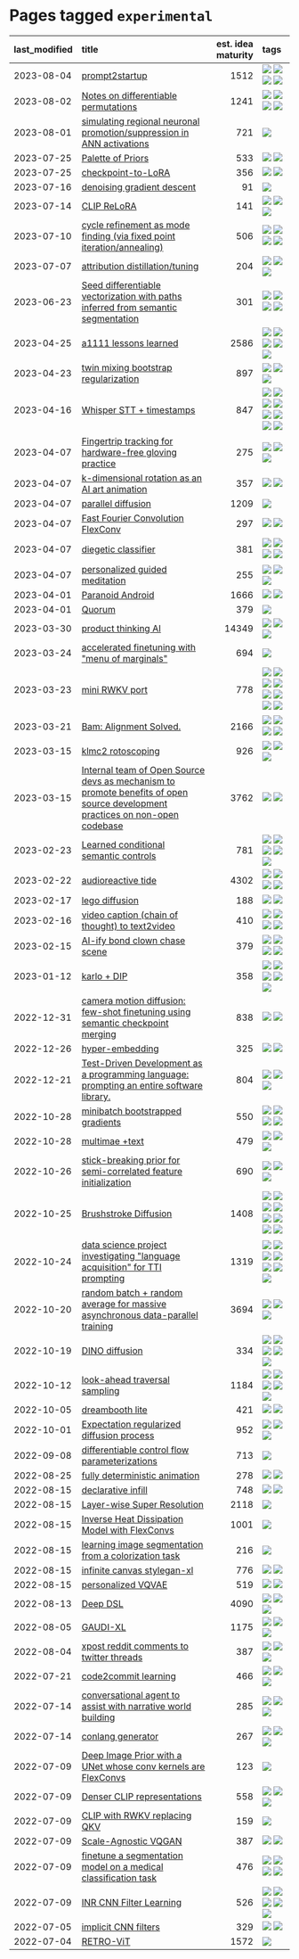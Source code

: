 # Pages tagged `experimental`

|last_modified|title|est. idea maturity|tags
|:---|:---|---:|:---|
|2023-08-04|[prompt2startup](../prompt2startup.md)|1512|[![](https://img.shields.io/badge/tag-animation-b25b5)](../tags/animation.md) [![](https://img.shields.io/badge/tag-experimental-12eec5)](../tags/experimental.md) [![](https://img.shields.io/badge/tag-prompting-ea1833)](../tags/prompting.md) [![](https://img.shields.io/badge/tag-tooling-82d6e)](../tags/tooling.md)|
|2023-08-02|[Notes on differentiable permutations](../differentiable_permutations.md)|1241|[![](https://img.shields.io/badge/tag-differentiable_permutation-cdef47)](../tags/differentiable_permutation.md) [![](https://img.shields.io/badge/tag-experimental-12eec5)](../tags/experimental.md) [![](https://img.shields.io/badge/tag-interpretability-99b5f2)](../tags/interpretability.md) [![](https://img.shields.io/badge/tag-regularization-d46ff4)](../tags/regularization.md)|
|2023-08-01|[simulating regional neuronal promotion/suppression in ANN activations](../dnn_with_promoter_suppression_dynamics.md)|721|[![](https://img.shields.io/badge/tag-experimental-12eec5)](../tags/experimental.md)|
|2023-07-25|[Palette of Priors](../palette_of_priors.md)|533|[![](https://img.shields.io/badge/tag-experimental-12eec5)](../tags/experimental.md) [![](https://img.shields.io/badge/tag-lora-abf295)](../tags/lora.md)|
|2023-07-25|[checkpoint-to-LoRA](../checkpoint2LoRA.md)|356|[![](https://img.shields.io/badge/tag-experimental-12eec5)](../tags/experimental.md) [![](https://img.shields.io/badge/tag-tooling-82d6e)](../tags/tooling.md)|
|2023-07-16|[denoising gradient descent](../sgd_as_descent.md)|91|[![](https://img.shields.io/badge/tag-experimental-12eec5)](../tags/experimental.md)|
|2023-07-14|[CLIP ReLoRA](../clip_relora.md)|141|[![](https://img.shields.io/badge/tag-experimental-12eec5)](../tags/experimental.md) [![](https://img.shields.io/badge/tag-open_source-e33481)](../tags/open_source.md) [![](https://img.shields.io/badge/tag-publication-12f6d5)](../tags/publication.md)|
|2023-07-10|[cycle refinement as mode finding (via fixed point iteration/annealing)](../cycle_refinement_as_modefinding.md)|506|[![](https://img.shields.io/badge/tag-experimental-12eec5)](../tags/experimental.md) [![](https://img.shields.io/badge/tag-publication-12f6d5)](../tags/publication.md) [![](https://img.shields.io/badge/tag-text2image-d9f12f)](../tags/text2image.md) [![](https://img.shields.io/badge/tag-text2video-fe76cf)](../tags/text2video.md)|
|2023-07-07|[attribution distillation/tuning](../attribution_tuning.md)|204|[![](https://img.shields.io/badge/tag-experimental-12eec5)](../tags/experimental.md) [![](https://img.shields.io/badge/tag-model_compression-c92725)](../tags/model_compression.md) [![](https://img.shields.io/badge/tag-publication-12f6d5)](../tags/publication.md)|
|2023-06-23|[Seed differentiable vectorization with paths inferred from semantic segmentation](../vectorize_anything.md)|301|[![](https://img.shields.io/badge/tag-experimental-12eec5)](../tags/experimental.md) [![](https://img.shields.io/badge/tag-segmentation-d548d8)](../tags/segmentation.md) [![](https://img.shields.io/badge/tag-svg-98b52b)](../tags/svg.md) [![](https://img.shields.io/badge/tag-tooling-82d6e)](../tags/tooling.md)|
|2023-04-25|[a1111 lessons learned](../a1111_lessons_learned.md)|2586|[![](https://img.shields.io/badge/tag-experimental-12eec5)](../tags/experimental.md) [![](https://img.shields.io/badge/tag-open_source-e33481)](../tags/open_source.md) [![](https://img.shields.io/badge/tag-stability-1614f8)](../tags/stability.md) [![](https://img.shields.io/badge/tag-tooling-82d6e)](../tags/tooling.md) [![](https://img.shields.io/badge/tag-ux-b59164)](../tags/ux.md)|
|2023-04-23|[twin mixing bootstrap regularization](../twin_mixing_dropout.md)|897|[![](https://img.shields.io/badge/tag-experimental-12eec5)](../tags/experimental.md) [![](https://img.shields.io/badge/tag-optimization-cc5ed7)](../tags/optimization.md) [![](https://img.shields.io/badge/tag-scaling-dd597e)](../tags/scaling.md)|
|2023-04-16|[Whisper STT + timestamps](../whisper-stt-plus-timestamps.md)|847|[![](https://img.shields.io/badge/tag-colab-752fd7)](../tags/colab.md) [![](https://img.shields.io/badge/tag-dataset-4db4d2)](../tags/dataset.md) [![](https://img.shields.io/badge/tag-experimental-12eec5)](../tags/experimental.md) [![](https://img.shields.io/badge/tag-meta-e9b626)](../tags/meta.md) [![](https://img.shields.io/badge/tag-prompting-ea1833)](../tags/prompting.md) [![](https://img.shields.io/badge/tag-publicgood-9c3a4a)](../tags/publicgood.md) [![](https://img.shields.io/badge/tag-stability-1614f8)](../tags/stability.md) [![](https://img.shields.io/badge/tag-tooling-82d6e)](../tags/tooling.md)|
|2023-04-07|[Fingertrip tracking for hardware-free gloving practice](../fingertrip_tracking_for_hardware_free_gloveing_practice.md)|275|[![](https://img.shields.io/badge/tag-experimental-12eec5)](../tags/experimental.md) [![](https://img.shields.io/badge/tag-tooling-82d6e)](../tags/tooling.md) [![](https://img.shields.io/badge/tag-wip-48fb29)](../tags/wip.md)|
|2023-04-07|[k-dimensional rotation as an AI art animation](../kd_rotation_as_ai_art_animation.md)|357|[![](https://img.shields.io/badge/tag-animation-b25b5)](../tags/animation.md) [![](https://img.shields.io/badge/tag-experimental-12eec5)](../tags/experimental.md)|
|2023-04-07|[parallel diffusion](../parallel-diffusion.md)|1209|[![](https://img.shields.io/badge/tag-experimental-12eec5)](../tags/experimental.md)|
|2023-04-07|[Fast Fourier Convolution FlexConv](../FFC-Flexconv.md)|297|[![](https://img.shields.io/badge/tag-experimental-12eec5)](../tags/experimental.md) [![](https://img.shields.io/badge/tag-tooling-82d6e)](../tags/tooling.md)|
|2023-04-07|[diegetic classifier](../diegetic-classifier.md)|381|[![](https://img.shields.io/badge/tag-audio-96f12e)](../tags/audio.md) [![](https://img.shields.io/badge/tag-classification-5e378d)](../tags/classification.md) [![](https://img.shields.io/badge/tag-experimental-12eec5)](../tags/experimental.md) [![](https://img.shields.io/badge/tag-text2audio-394ee4)](../tags/text2audio.md)|
|2023-04-07|[personalized guided meditation](../personalized-guided-meditation.md)|255|[![](https://img.shields.io/badge/tag-dataset-4db4d2)](../tags/dataset.md) [![](https://img.shields.io/badge/tag-experimental-12eec5)](../tags/experimental.md) [![](https://img.shields.io/badge/tag-prompting-ea1833)](../tags/prompting.md)|
|2023-04-01|[Paranoid Android](../paranoid-android.md)|1666|[![](https://img.shields.io/badge/tag-alignment-35d420)](../tags/alignment.md) [![](https://img.shields.io/badge/tag-experimental-12eec5)](../tags/experimental.md)|
|2023-04-01|[Quorum](../quorum.md)|379|[![](https://img.shields.io/badge/tag-experimental-12eec5)](../tags/experimental.md)|
|2023-03-30|[product thinking AI](../product_thinking_ai.md)|14349|[![](https://img.shields.io/badge/tag-experimental-12eec5)](../tags/experimental.md) [![](https://img.shields.io/badge/tag-foundation-76bb24)](../tags/foundation.md) [![](https://img.shields.io/badge/tag-tooling-82d6e)](../tags/tooling.md)|
|2023-03-24|[accelerated finetuning with "menu of marginals"](../menu_of_marginals.md)|694|[![](https://img.shields.io/badge/tag-experimental-12eec5)](../tags/experimental.md)|
|2023-03-23|[mini RWKV port](../rust_rwkv.md)|778|[![](https://img.shields.io/badge/tag-RNN-7c795e)](../tags/RNN.md) [![](https://img.shields.io/badge/tag-completed-3f9741)](../tags/completed.md) [![](https://img.shields.io/badge/tag-experimental-12eec5)](../tags/experimental.md) [![](https://img.shields.io/badge/tag-ggml-95bed6)](../tags/ggml.md) [![](https://img.shields.io/badge/tag-mobilenet-1743a)](../tags/mobilenet.md) [![](https://img.shields.io/badge/tag-model_compression-c92725)](../tags/model_compression.md) [![](https://img.shields.io/badge/tag-tooling-82d6e)](../tags/tooling.md) [![](https://img.shields.io/badge/tag-wip-48fb29)](../tags/wip.md)|
|2023-03-21|[Bam: Alignment Solved.](../ezmode_alignment.md)|2166|[![](https://img.shields.io/badge/tag-alignment-35d420)](../tags/alignment.md) [![](https://img.shields.io/badge/tag-dataset-4db4d2)](../tags/dataset.md) [![](https://img.shields.io/badge/tag-experimental-12eec5)](../tags/experimental.md) [![](https://img.shields.io/badge/tag-meta-e9b626)](../tags/meta.md)|
|2023-03-15|[klmc2 rotoscoping](../klmc2_rotoscoping.md)|926|[![](https://img.shields.io/badge/tag-animation-b25b5)](../tags/animation.md) [![](https://img.shields.io/badge/tag-experimental-12eec5)](../tags/experimental.md) [![](https://img.shields.io/badge/tag-tooling-82d6e)](../tags/tooling.md)|
|2023-03-15|[Internal team of Open Source devs as mechanism to promote benefits of open source development practices on non-open codebase](../store_walker.md)|3762|[![](https://img.shields.io/badge/tag-experimental-12eec5)](../tags/experimental.md) [![](https://img.shields.io/badge/tag-stability-1614f8)](../tags/stability.md)|
|2023-02-23|[Learned conditional semantic controls](../learned-conditional-semantic-controls.md)|781|[![](https://img.shields.io/badge/tag-animation-b25b5)](../tags/animation.md) [![](https://img.shields.io/badge/tag-colab-752fd7)](../tags/colab.md) [![](https://img.shields.io/badge/tag-experimental-12eec5)](../tags/experimental.md) [![](https://img.shields.io/badge/tag-prompting-ea1833)](../tags/prompting.md) [![](https://img.shields.io/badge/tag-tooling-82d6e)](../tags/tooling.md)|
|2023-02-22|[audioreactive tide](../audioreactive_tide.md)|4302|[![](https://img.shields.io/badge/tag-animation-b25b5)](../tags/animation.md) [![](https://img.shields.io/badge/tag-completed-3f9741)](../tags/completed.md) [![](https://img.shields.io/badge/tag-experimental-12eec5)](../tags/experimental.md) [![](https://img.shields.io/badge/tag-publication-12f6d5)](../tags/publication.md)|
|2023-02-17|[lego diffusion](../lego-diffusion.md)|188|[![](https://img.shields.io/badge/tag-dataset-4db4d2)](../tags/dataset.md) [![](https://img.shields.io/badge/tag-experimental-12eec5)](../tags/experimental.md)|
|2023-02-16|[video caption (chain of thought) to text2video](../video_caption_transfer.md)|410|[![](https://img.shields.io/badge/tag-animation-b25b5)](../tags/animation.md) [![](https://img.shields.io/badge/tag-experimental-12eec5)](../tags/experimental.md) [![](https://img.shields.io/badge/tag-prompting-ea1833)](../tags/prompting.md) [![](https://img.shields.io/badge/tag-tooling-82d6e)](../tags/tooling.md)|
|2023-02-15|[AI-ify bond clown chase scene](../bond_clown_chase_scene.md)|379|[![](https://img.shields.io/badge/tag-animation-b25b5)](../tags/animation.md) [![](https://img.shields.io/badge/tag-experimental-12eec5)](../tags/experimental.md) [![](https://img.shields.io/badge/tag-foundation-76bb24)](../tags/foundation.md) [![](https://img.shields.io/badge/tag-wip-48fb29)](../tags/wip.md)|
|2023-01-12|[karlo + DIP](../karlo-dip.md)|358|[![](https://img.shields.io/badge/tag-deepimageprior-d5ffe)](../tags/deepimageprior.md) [![](https://img.shields.io/badge/tag-experimental-12eec5)](../tags/experimental.md) [![](https://img.shields.io/badge/tag-image_generation-a68128)](../tags/image_generation.md) [![](https://img.shields.io/badge/tag-prior-b4243e)](../tags/prior.md) [![](https://img.shields.io/badge/tag-wip-48fb29)](../tags/wip.md)|
|2022-12-31|[camera motion diffusion: few-shot finetuning using semantic checkpoint merging](../residual_checkpoint_finetune_for_motion_transfer.md)|838|[![](https://img.shields.io/badge/tag-animation-b25b5)](../tags/animation.md) [![](https://img.shields.io/badge/tag-experimental-12eec5)](../tags/experimental.md)|
|2022-12-26|[hyper-embedding](../hyperembedding.md)|325|[![](https://img.shields.io/badge/tag-experimental-12eec5)](../tags/experimental.md) [![](https://img.shields.io/badge/tag-wip-48fb29)](../tags/wip.md)|
|2022-12-21|[Test-Driven Development as a programming language: prompting an entire software library.](../tdd_is_2_op.md)|804|[![](https://img.shields.io/badge/tag-experimental-12eec5)](../tags/experimental.md) [![](https://img.shields.io/badge/tag-prompting-ea1833)](../tags/prompting.md) [![](https://img.shields.io/badge/tag-tooling-82d6e)](../tags/tooling.md)|
|2022-10-28|[minibatch bootstrapped gradients](../minibatch-bootstrapped-gradients.md)|550|[![](https://img.shields.io/badge/tag-experimental-12eec5)](../tags/experimental.md) [![](https://img.shields.io/badge/tag-optimization-cc5ed7)](../tags/optimization.md) [![](https://img.shields.io/badge/tag-training-83cbca)](../tags/training.md) [![](https://img.shields.io/badge/tag-wip-48fb29)](../tags/wip.md)|
|2022-10-28|[multimae +text](../multimae_w_text.md)|479|[![](https://img.shields.io/badge/tag-experimental-12eec5)](../tags/experimental.md) [![](https://img.shields.io/badge/tag-prompting-ea1833)](../tags/prompting.md) [![](https://img.shields.io/badge/tag-text-43d799)](../tags/text.md)|
|2022-10-26|[stick-breaking prior for semi-correlated feature initialization](../stickbreaking-init.md)|690|[![](https://img.shields.io/badge/tag-experimental-12eec5)](../tags/experimental.md) [![](https://img.shields.io/badge/tag-modeling-297b32)](../tags/modeling.md) [![](https://img.shields.io/badge/tag-wip-48fb29)](../tags/wip.md)|
|2022-10-25|[Brushstroke Diffusion](../brushstroke-diffusion.md)|1408|[![](https://img.shields.io/badge/tag-artisticstyletransfer-90446b)](../tags/artisticstyletransfer.md) [![](https://img.shields.io/badge/tag-creativity-35d2ce)](../tags/creativity.md) [![](https://img.shields.io/badge/tag-deepgenerativemodeling-8e95e2)](../tags/deepgenerativemodeling.md) [![](https://img.shields.io/badge/tag-experimental-12eec5)](../tags/experimental.md) [![](https://img.shields.io/badge/tag-image_processing-6013c8)](../tags/image_processing.md) [![](https://img.shields.io/badge/tag-modeltraining-be4650)](../tags/modeltraining.md) [![](https://img.shields.io/badge/tag-painting-3f3dc3)](../tags/painting.md) [![](https://img.shields.io/badge/tag-wip-48fb29)](../tags/wip.md)|
|2022-10-24|[data science project investigating "language acquisition" for TTI prompting](../tti_language_aqcuisition.md)|1319|[![](https://img.shields.io/badge/tag-alignment-35d420)](../tags/alignment.md) [![](https://img.shields.io/badge/tag-dataset-4db4d2)](../tags/dataset.md) [![](https://img.shields.io/badge/tag-experimental-12eec5)](../tags/experimental.md) [![](https://img.shields.io/badge/tag-prompting-ea1833)](../tags/prompting.md) [![](https://img.shields.io/badge/tag-publication-12f6d5)](../tags/publication.md) [![](https://img.shields.io/badge/tag-publicgood-9c3a4a)](../tags/publicgood.md) [![](https://img.shields.io/badge/tag-stability-1614f8)](../tags/stability.md)|
|2022-10-20|[random batch + random average for massive asynchronous data-parallel training](../async-evolutionary-ddp.md)|3694|[![](https://img.shields.io/badge/tag-experimental-12eec5)](../tags/experimental.md) [![](https://img.shields.io/badge/tag-foundation-76bb24)](../tags/foundation.md) [![](https://img.shields.io/badge/tag-tooling-82d6e)](../tags/tooling.md)|
|2022-10-19|[DINO diffusion](../DINO-diffusion.md)|334|[![](https://img.shields.io/badge/tag-completed-3f9741)](../tags/completed.md) [![](https://img.shields.io/badge/tag-experimental-12eec5)](../tags/experimental.md) [![](https://img.shields.io/badge/tag-nerf-29349d)](../tags/nerf.md) [![](https://img.shields.io/badge/tag-tooling-82d6e)](../tags/tooling.md) [![](https://img.shields.io/badge/tag-wip-48fb29)](../tags/wip.md)|
|2022-10-12|[look-ahead traversal sampling](../look-ahead-traversal-sampling.md)|1184|[![](https://img.shields.io/badge/tag-MCMC-50c04b)](../tags/MCMC.md) [![](https://img.shields.io/badge/tag-animation-b25b5)](../tags/animation.md) [![](https://img.shields.io/badge/tag-control-4072a1)](../tags/control.md) [![](https://img.shields.io/badge/tag-experimental-12eec5)](../tags/experimental.md) [![](https://img.shields.io/badge/tag-image_generation-a68128)](../tags/image_generation.md)|
|2022-10-05|[dreambooth lite](../dreambooth-lite.md)|421|[![](https://img.shields.io/badge/tag-experimental-12eec5)](../tags/experimental.md) [![](https://img.shields.io/badge/tag-tooling-82d6e)](../tags/tooling.md)|
|2022-10-01|[Expectation regularized diffusion process](../expectation-regularized-diffusion.md)|952|[![](https://img.shields.io/badge/tag-experimental-12eec5)](../tags/experimental.md) [![](https://img.shields.io/badge/tag-stability-1614f8)](../tags/stability.md) [![](https://img.shields.io/badge/tag-wip-48fb29)](../tags/wip.md)|
|2022-09-08|[differentiable control flow parameterizations](../differentiable-control-flow-parameterizations.md)|713|[![](https://img.shields.io/badge/tag-experimental-12eec5)](../tags/experimental.md)|
|2022-08-25|[fully deterministic animation](../fully-deterministic-animation.md)|278|[![](https://img.shields.io/badge/tag-animation-b25b5)](../tags/animation.md) [![](https://img.shields.io/badge/tag-experimental-12eec5)](../tags/experimental.md)|
|2022-08-15|[declarative infill](../declarative-infill.md)|748|[![](https://img.shields.io/badge/tag-MILESTONE_POC-92ab1c)](../tags/MILESTONE_POC.md) [![](https://img.shields.io/badge/tag-experimental-12eec5)](../tags/experimental.md)|
|2022-08-15|[Layer-wise Super Resolution](../layerwise-and-objectwise-inpainting-and-super-resolution.md)|2118|[![](https://img.shields.io/badge/tag-experimental-12eec5)](../tags/experimental.md)|
|2022-08-15|[Inverse Heat Dissipation Model with FlexConvs](../IHDM_with_FlexConvs.md)|1001|[![](https://img.shields.io/badge/tag-experimental-12eec5)](../tags/experimental.md)|
|2022-08-15|[learning image segmentation from a colorization task](../learning_image_segmentation_from_a_colorization_task.md)|216|[![](https://img.shields.io/badge/tag-experimental-12eec5)](../tags/experimental.md)|
|2022-08-15|[infinite canvas stylegan-xl](../infinite-canvas-stylegan-xl.md)|776|[![](https://img.shields.io/badge/tag-animation-b25b5)](../tags/animation.md) [![](https://img.shields.io/badge/tag-experimental-12eec5)](../tags/experimental.md)|
|2022-08-15|[personalized VQVAE](../personalized-vqvae.md)|519|[![](https://img.shields.io/badge/tag-experimental-12eec5)](../tags/experimental.md) [![](https://img.shields.io/badge/tag-tooling-82d6e)](../tags/tooling.md)|
|2022-08-13|[Deep DSL](../multistage-unsupervised-deep-DSL-learning-from-prompts-data.md)|4090|[![](https://img.shields.io/badge/tag-experimental-12eec5)](../tags/experimental.md) [![](https://img.shields.io/badge/tag-prompting-ea1833)](../tags/prompting.md) [![](https://img.shields.io/badge/tag-tooling-82d6e)](../tags/tooling.md)|
|2022-08-05|[GAUDI-XL](../gaudi-xl.md)|1175|[![](https://img.shields.io/badge/tag-animation-b25b5)](../tags/animation.md) [![](https://img.shields.io/badge/tag-experimental-12eec5)](../tags/experimental.md) [![](https://img.shields.io/badge/tag-foundation-76bb24)](../tags/foundation.md)|
|2022-08-04|[xpost reddit comments to twitter threads](../reddit2twitter.md)|387|[![](https://img.shields.io/badge/tag-experimental-12eec5)](../tags/experimental.md) [![](https://img.shields.io/badge/tag-publicgood-9c3a4a)](../tags/publicgood.md) [![](https://img.shields.io/badge/tag-tooling-82d6e)](../tags/tooling.md)|
|2022-07-21|[code2commit learning](../code2commit-learning.md)|466|[![](https://img.shields.io/badge/tag-carp-b7fb0)](../tags/carp.md) [![](https://img.shields.io/badge/tag-experimental-12eec5)](../tags/experimental.md) [![](https://img.shields.io/badge/tag-foundation-76bb24)](../tags/foundation.md)|
|2022-07-14|[conversational agent to assist with narrative world building](../world-building-agent.md)|285|[![](https://img.shields.io/badge/tag-dataset-4db4d2)](../tags/dataset.md) [![](https://img.shields.io/badge/tag-experimental-12eec5)](../tags/experimental.md) [![](https://img.shields.io/badge/tag-prompting-ea1833)](../tags/prompting.md)|
|2022-07-14|[conlang generator](../conlang_lm.md)|267|[![](https://img.shields.io/badge/tag-carp-b7fb0)](../tags/carp.md) [![](https://img.shields.io/badge/tag-dataset-4db4d2)](../tags/dataset.md) [![](https://img.shields.io/badge/tag-experimental-12eec5)](../tags/experimental.md)|
|2022-07-09|[Deep Image Prior with a UNet whose conv kernels are FlexConvs](../FlexConv_DIP.md)|123|[![](https://img.shields.io/badge/tag-experimental-12eec5)](../tags/experimental.md)|
|2022-07-09|[Denser CLIP representations](../denser-CLIP.md)|558|[![](https://img.shields.io/badge/tag-experimental-12eec5)](../tags/experimental.md) [![](https://img.shields.io/badge/tag-tooling-82d6e)](../tags/tooling.md) [![](https://img.shields.io/badge/tag-wip-48fb29)](../tags/wip.md)|
|2022-07-09|[CLIP with RWKV replacing QKV](../RWKV-CLIP.md)|159|[![](https://img.shields.io/badge/tag-experimental-12eec5)](../tags/experimental.md)|
|2022-07-09|[Scale-Agnostic VQGAN](../scale-agnostic_VQGAN.md)|387|[![](https://img.shields.io/badge/tag-experimental-12eec5)](../tags/experimental.md) [![](https://img.shields.io/badge/tag-image_generation-a68128)](../tags/image_generation.md)|
|2022-07-09|[finetune a segmentation model on a medical classification task](../finetune_a_segmentation_model_on_a_medical_classification_task.md)|476|[![](https://img.shields.io/badge/tag-experimental-12eec5)](../tags/experimental.md) [![](https://img.shields.io/badge/tag-image_processing-6013c8)](../tags/image_processing.md) [![](https://img.shields.io/badge/tag-medical_image_analysis-36f98)](../tags/medical_image_analysis.md) [![](https://img.shields.io/badge/tag-tooling-82d6e)](../tags/tooling.md)|
|2022-07-09|[INR CNN Filter Learning](../INR_CNN_filter_learning.md)|526|[![](https://img.shields.io/badge/tag-CNN-e8ae48)](../tags/CNN.md) [![](https://img.shields.io/badge/tag-INR-b5ec2c)](../tags/INR.md) [![](https://img.shields.io/badge/tag-deep_learning-f76896)](../tags/deep_learning.md) [![](https://img.shields.io/badge/tag-experimental-12eec5)](../tags/experimental.md) [![](https://img.shields.io/badge/tag-filter_learning-0e5ec)](../tags/filter_learning.md)|
|2022-07-05|[implicit CNN filters](../implicit-cnn-filters.md)|329|[![](https://img.shields.io/badge/tag-experimental-12eec5)](../tags/experimental.md) [![](https://img.shields.io/badge/tag-wip-48fb29)](../tags/wip.md)|
|2022-07-04|[RETRO-ViT](../RETRO-ViT.md)|1572|[![](https://img.shields.io/badge/tag-experimental-12eec5)](../tags/experimental.md)|
